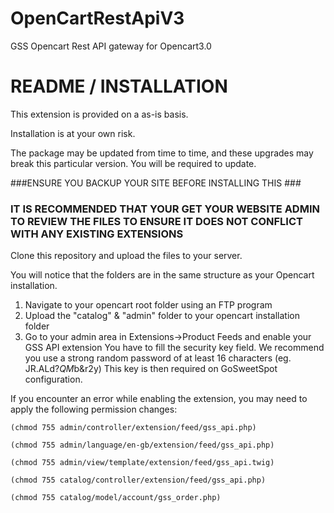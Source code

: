 # OpenCartRestApiV3
GSS Opencart Rest API gateway for Opencart3.0

# README / INSTALLATION  #

This extension is provided on a as-is basis.

Installation is at your own risk.

The package may be updated from time to time, and these upgrades may break this particular version. You will be required to update.

###ENSURE YOU BACKUP YOUR SITE BEFORE INSTALLING THIS ###

### IT IS RECOMMENDED THAT YOUR GET YOUR WEBSITE ADMIN TO REVIEW THE FILES TO ENSURE IT DOES NOT CONFLICT WITH ANY EXISTING EXTENSIONS ###

Clone this repository and upload the files to your server.

You will notice that the folders are in the same structure as your Opencart installation.

1. Navigate to your opencart root folder using an FTP program
2. Upload the "catalog" & "admin" folder to your opencart installation folder
3. Go to your admin area in Extensions->Product Feeds and enable your GSS API extension
   You have to fill the security key field. We recommend you use a strong random password of at least 16 characters (eg. JR.ALd?*QM*b&r2y)
   This key is then required on GoSweetSpot configuration.

If you encounter an error while enabling the extension, you may need to apply the following permission changes:
```
(chmod 755 admin/controller/extension/feed/gss_api.php)

(chmod 755 admin/language/en-gb/extension/feed/gss_api.php)

(chmod 755 admin/view/template/extension/feed/gss_api.twig)

(chmod 755 catalog/controller/extension/feed/gss_api.php)

(chmod 755 catalog/model/account/gss_order.php)
```
